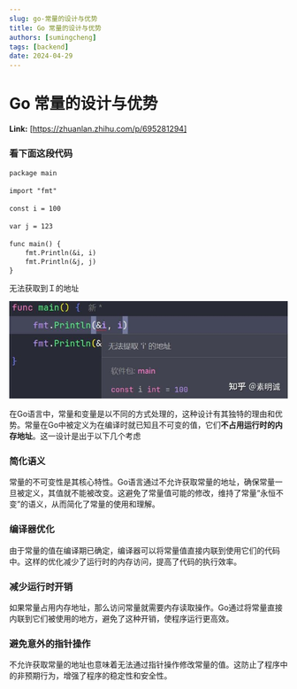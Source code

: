 ```yaml
---
slug: go-常量的设计与优势
title: Go 常量的设计与优势
authors: [sumingcheng]
tags: [backend]
date: 2024-04-29
---
```


# Go 常量的设计与优势



 **Link:** [https://zhuanlan.zhihu.com/p/695281294]

### 看下面这段代码  
```
package main
​
import "fmt"
​
const i = 100
​
var j = 123
​
func main() {
    fmt.Println(&i, i)
    fmt.Println(&j, j)
}

```

无法获取到Ｉ的地址

![d92293b286b371adfffbd998de2f064e](../image/d92293b286b371adfffbd998de2f064e.jpg)

在Go语言中，常量和变量是以不同的方式处理的，这种设计有其独特的理由和优势。常量在Go中被定义为在编译时就已知且不可变的值，它们**不占用运行时的内存地址**。这一设计是出于以下几个考虑

### 简化语义  

常量的不可变性是其核心特性。Go语言通过不允许获取常量的地址，确保常量一旦被定义，其值就不能被改变。这避免了常量值可能的修改，维持了常量“永恒不变”的语义，从而简化了常量的使用和理解。

### 编译器优化  

由于常量的值在编译期已确定，编译器可以将常量值直接内联到使用它们的代码中。这样的优化减少了运行时的内存访问，提高了代码的执行效率。

### 减少运行时开销  

如果常量占用内存地址，那么访问常量就需要内存读取操作。Go通过将常量直接内联到它们被使用的地方，避免了这种开销，使程序运行更高效。

### 避免意外的指针操作  

不允许获取常量的地址也意味着无法通过指针操作修改常量的值。这防止了程序中的非预期行为，增强了程序的稳定性和安全性。